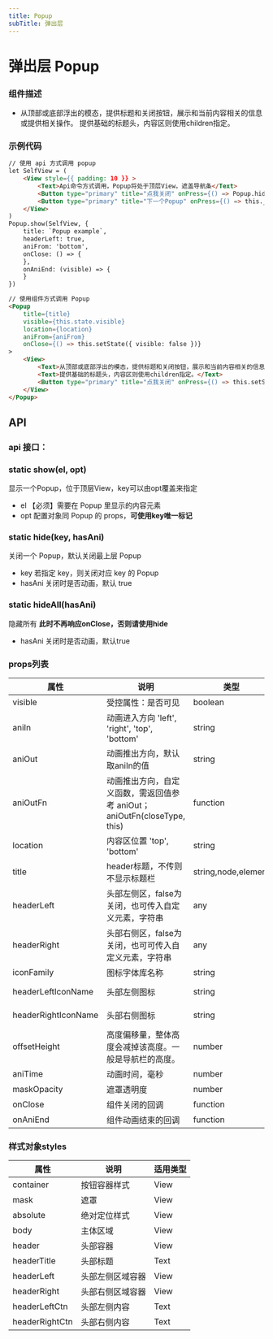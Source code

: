 ```yaml
---
title: Popup
subTitle: 弹出层
---
```


# 弹出层 Popup

### 组件描述
- 从顶部或底部浮出的模态，提供标题和关闭按钮，展示和当前内容相关的信息或提供相关操作。
提供基础的标题头，内容区则使用children指定。


### 示例代码

```html
// 使用 api 方式调用 popup
let SelfView = (
	<View style={{ padding: 10 }} >
		<Text>Api命令方式调用，Popup将处于顶层View，遮盖导航条</Text>
		<Button type="primary" title="点我关闭" onPress={() => Popup.hide()} />
		<Button type="primary" title="下一个Popup" onPress={() => this._popShow()} />
	</View>
)
Popup.show(SelfView, {
	title: `Popup example`,
	headerLeft: true,
	aniFrom: 'bottom',
	onClose: () => {
	},
	onAniEnd: (visible) => {
	}
})

// 使用组件方式调用 Popup
<Popup
	title={title}
	visible={this.state.visible}
	location={location}
	aniFrom={aniFrom}
	onClose={() => this.setState({ visible: false })}
>
	<View>
		<Text>从顶部或底部浮出的模态，提供标题和关闭按钮，展示和当前内容相关的信息或提供相关操作。</Text>
		<Text>提供基础的标题头，内容区则使用children指定。</Text>
		<Button type="primary" title="点我关闭" onPress={() => this.setState({ visible: false })}/>
	</View>
</Popup>
```

## API

### api 接口：
### static show(el, opt)
显示一个Popup，位于顶层View，key可以由opt覆盖来指定

- el 【必须】需要在 Popup 里显示的内容元素
- opt 配置对象同 Popup 的 props，**可使用key唯一标记**

### static hide(key, hasAni)
关闭一个 Popup，默认关闭最上层 Popup

- key 若指定 key，则关闭对应 key 的 Popup
- hasAni 关闭时是否动画，默认 true

### static hideAll(hasAni)
隐藏所有  **此时不再响应onClose，否则请使用hide**

- hasAni 关闭时是否动画，默认true

### props列表

属性 | 说明 | 类型 | 默认值
----|-----|------|------
| visible | 受控属性：是否可见 | boolean | false |
| aniIn | 动画进入方向 'left', 'right', 'top', 'bottom' | string | bottom |
| aniOut | 动画推出方向，默认取aniIn的值 | string | |
| aniOutFn | 动画推出方向，自定义函数，需返回值参考 aniOut；aniOutFn(closeType, this) | function |  |
| location | 内容区位置 'top', 'bottom' | string |'bottom' |
| title | header标题，不传则不显示标题栏 | string,node,element| |
| headerLeft | 头部左侧区，false为关闭，也可传入自定义元素，字符串 | any | false |
| headerRight | 头部右侧区，false为关闭，也可可传入自定义元素，字符串 | any | true |
| iconFamily | 图标字体库名称 | string | |
| headerLeftIconName | 头部左侧图标 | string | 'angle-left'|
| headerRightIconName | 头部右侧图标 | string | 'times-circle'|
| offsetHeight | 高度偏移量，整体高度会减掉该高度。一般是导航栏的高度。 | number | |
| aniTime | 动画时间，毫秒 | number | 300 |
| maskOpacity | 遮罩透明度 | number | 0.7 |
| onClose | 组件关闭的回调| function | |
| onAniEnd | 组件动画结束的回调| function | |


### 样式对象styles

属性 | 说明 | 适用类型
----|-----|------
| container | 按钮容器样式 | View |
| mask | 遮罩 | View |
| absolute | 绝对定位样式 | View |
| body | 主体区域 | View |
| header | 头部容器 | View |
| headerTitle | 头部标题 | Text |
| headerLeft | 头部左侧区域容器 | View |
| headerRight | 头部右侧区域容器 | View |
| headerLeftCtn | 头部左侧内容 | Text |
| headerRightCtn | 头部右侧内容 | Text |

